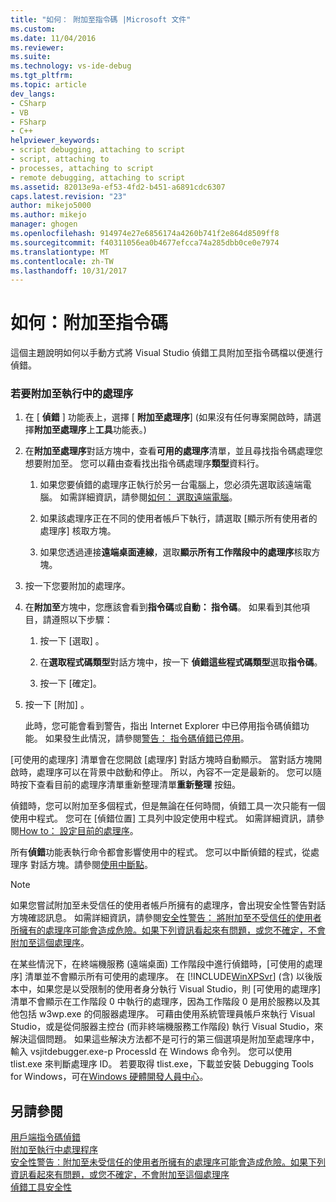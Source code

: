 ```yaml
---
title: "如何： 附加至指令碼 |Microsoft 文件"
ms.custom: 
ms.date: 11/04/2016
ms.reviewer: 
ms.suite: 
ms.technology: vs-ide-debug
ms.tgt_pltfrm: 
ms.topic: article
dev_langs:
- CSharp
- VB
- FSharp
- C++
helpviewer_keywords:
- script debugging, attaching to script
- script, attaching to
- processes, attaching to script
- remote debugging, attaching to script
ms.assetid: 82013e9a-ef53-4fd2-b451-a6891cdc6307
caps.latest.revision: "23"
author: mikejo5000
ms.author: mikejo
manager: ghogen
ms.openlocfilehash: 914974e27e6856174a4260b741f2e864d8509ff8
ms.sourcegitcommit: f40311056ea0b4677efcca74a285dbb0ce0e7974
ms.translationtype: MT
ms.contentlocale: zh-TW
ms.lasthandoff: 10/31/2017
---
```

# <a name="how-to-attach-to-script"></a>如何：附加至指令碼
這個主題說明如何以手動方式將 Visual Studio 偵錯工具附加至指令碼檔以便進行偵錯。  
  
### <a name="to-attach-to-a-running-process"></a>若要附加至執行中的處理序  
  
1.  在 [ **偵錯** ] 功能表上，選擇 [ **附加至處理序**] (如果沒有任何專案開啟時，請選擇**附加至處理序**上**工具**功能表。)  
  
2.  在**附加至處理序**對話方塊中，查看**可用的處理序**清單，並且尋找指令碼處理您想要附加至。 您可以藉由查看找出指令碼處理序**類型**資料行。  
  
    1.  如果您要偵錯的處理序正執行於另一台電腦上，您必須先選取該遠端電腦。 如需詳細資訊，請參閱[如何： 選取遠端電腦](http://msdn.microsoft.com/en-us/4332ba8e-2f0b-4f62-b96a-e762b9f3c3ba)。  
  
    2.  如果該處理序正在不同的使用者帳戶下執行，請選取 [顯示所有使用者的處理序]  核取方塊。  
  
    3.  如果您透過連接**遠端桌面連線**，選取**顯示所有工作階段中的處理序**核取方塊。  
  
3.  按一下您要附加的處理序。  
  
4.  在**附加至**方塊中，您應該會看到**指令碼**或**自動： 指令碼**。 如果看到其他項目，請遵照以下步驟：  
  
    1.  按一下 [選取] 。  
  
    2.  在**選取程式碼類型**對話方塊中，按一下 **偵錯這些程式碼類型**選取**指令碼**。  
  
    3.  按一下 [確定]。  
  
5.  按一下 [附加] 。  
  
     此時，您可能會看到警告，指出 Internet Explorer 中已停用指令碼偵錯功能。 如果發生此情況，請參閱[警告： 指令碼偵錯已停用](../debugger/warning-script-debugging-disabled.md)。  
  
 [可使用的處理序]  清單會在您開啟 [處理序]  對話方塊時自動顯示。 當對話方塊開啟時，處理序可以在背景中啟動和停止。 所以，內容不一定是最新的。 您可以隨時按下查看目前的處理序清單重新整理清單**重新整理** 按鈕。  
  
 偵錯時，您可以附加至多個程式，但是無論在任何時間，偵錯工具一次只能有一個使用中程式。 您可在 [偵錯位置] 工具列中設定使用中程式。 如需詳細資訊，請參閱[How to： 設定目前的處理序](http://msdn.microsoft.com/en-us/7e1d7fa5-0e40-44cf-8c41-d3dba31c969e)。  
  
 所有**偵錯**功能表執行命令都會影響使用中的程式。 您可以中斷偵錯的程式，從處理序 對話方塊。請參閱[使用中斷點](../debugger/using-breakpoints.md)。  
  
> [!NOTE]
>  如果您嘗試附加至未受信任的使用者帳戶所擁有的處理序，會出現安全性警告對話方塊確認訊息。 如需詳細資訊，請參閱[安全性警告： 將附加至不受信任的使用者所擁有的處理序可能會造成危險。如果下列資訊看起來有問題，或您不確定，不會附加至這個處理序](../debugger/security-warning-attaching-to-a-process-owned-by-an-untrusted-user-can-be-dangerous-if-the-following-information-looks-suspicious-or-you-are-unsure-do-not-attach-to-this-process.md)。  
  
 在某些情況下，在終端機服務 (遠端桌面) 工作階段中進行偵錯時，[可使用的處理序] 清單並不會顯示所有可使用的處理序。 在 [!INCLUDE[WinXPSvr](../debugger/includes/winxpsvr_md.md)] (含) 以後版本中，如果您是以受限制的使用者身分執行 Visual Studio，則 [可使用的處理序] 清單不會顯示在工作階段 0 中執行的處理序，因為工作階段 0 是用於服務以及其他包括 w3wp.exe 的伺服器處理序。 可藉由使用系統管理員帳戶來執行 Visual Studio，或是從伺服器主控台 (而非終端機服務工作階段) 執行 Visual Studio，來解決這個問題。 如果這些解決方法都不是可行的第三個選項是附加至處理序中，輸入 vsjitdebugger.exe-p ProcessId 在 Windows 命令列。 您可以使用 tlist.exe 來判斷處理序 ID。 若要取得 tlist.exe，下載並安裝 Debugging Tools for Windows，可在[Windows 硬體開發人員中心](http://go.microsoft.com/fwlink/?linkid=1651)。  
  
## <a name="see-also"></a>另請參閱  
 [用戶端指令碼偵錯](../debugger/client-side-script-debugging.md)   
 [附加至執行中處理程序](../debugger/attach-to-running-processes-with-the-visual-studio-debugger.md)   
 [安全性警告︰附加至未受信任的使用者所擁有的處理序可能會造成危險。如果下列資訊看起來有問題，或您不確定，不會附加至這個處理序](../debugger/security-warning-attaching-to-a-process-owned-by-an-untrusted-user-can-be-dangerous-if-the-following-information-looks-suspicious-or-you-are-unsure-do-not-attach-to-this-process.md)   
 [偵錯工具安全性](../debugger/debugger-security.md)
